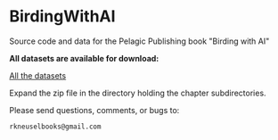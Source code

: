 # BirdingWithAI
Source code and data for the Pelagic Publishing book "Birding with AI"

__All datasets are available for download:__

[All the datasets](https://drive.google.com/file/d/1St71Mv-JxCi9VodIZAb_LkioE0zsRFRa/view?usp=sharing)

Expand the zip file in the directory holding the chapter subdirectories.

Please send questions, comments, or bugs to:

    rkneuselbooks@gmail.com


